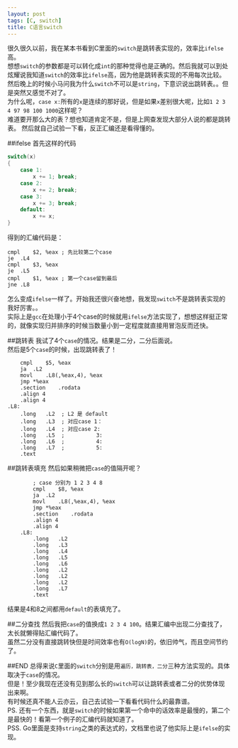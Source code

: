```yaml
---
layout: post
tags: [C, switch]
title: C语言switch
---
```



很久很久以前，我在某本书看到C里面的`switch`是跳转表实现的，效率比`ifelse`高。  
想想`switch`的参数都是可以转化成`int`的那种觉得也是正确的。然后我就可以到处炫耀说我知道`switch`的效率比`ifelse`高，因为他是跳转表实现的不用每次比较。  
然后晚上的时候小马问我为什么`switch`不可以是`string`，下意识说出跳转表。。但是突然又感觉不对了。  
为什么呢，`case x:`所有的`x`是连续的那好说，但是如果`x`差别很大呢，比如`1 2 3 4 97 98 100 1000`这样呢？  
难道要开那么大的表？想也知道肯定不是，但是上网查发现大部分人说的都是跳转表。
然后就自己试验一下看，反正汇编还是看得懂的。

##ifelse
首先这样的代码

```c
switch(x)
{
    case 1:
        x += 1; break;
    case 2:
        x += 2; break;
    case 3:
        x += 3; break;
    default:
        x += x;
}
```

得到的汇编代码是：

```
cmpl	$2, %eax ; 先比较第二个case
je	.L4
cmpl	$3, %eax
je	.L5
cmpl	$1, %eax ; 第一个case留到最后
jne	.L8
```
怎么变成`ifelse`一样了。开始我还很兴奋地想，我发现`switch`不是跳转表实现的我好厉害。。  
实际上是`gcc`在处理小于4个case的时候就用`ifelse`方法实现了，想想这样挺正常的，就像实现归并排序的时候当数量小到一定程度就直接用冒泡反而还快。  

##跳转表
我试了4个`case`的情况。结果是二分，二分后面说。  
然后是5个`case`的时候，出现跳转表了！

``` 
    cmpl	$5, %eax
    ja	.L2
    movl	.L8(,%eax,4), %eax
    jmp	*%eax
    .section	.rodata
    .align 4
    .align 4
.L8:
    .long	.L2  ; L2 是 default
    .long	.L3  ; 对应case 1：
    .long	.L4  ; 对应case 2:
    .long	.L5  ;          3:  
    .long	.L6  ;          4:
    .long	.L7  ;          5: 
    .text
```

##跳转表填充
然后如果稍微把`case`的值隔开呢？

```
        ; case 分别为 1 2 3 4 8
        cmpl	$8, %eax
        ja	.L2
        movl	.L8(,%eax,4), %eax
        jmp	*%eax
        .section	.rodata
        .align 4
        .align 4
    .L8:
        .long	.L2
        .long	.L3
        .long	.L4
        .long	.L5
        .long	.L6
        .long	.L2
        .long	.L2
        .long	.L2
        .long	.L7
        .text
```

结果是4和8之间都用`default`的表填充了。

##二分查找
然后我把`case`的值换成`1 2 3 4 100`。结果汇编中出现二分查找了，太长就懒得贴汇编代码了。  
虽然二分没有直接跳转快但是时间效率也有`O(logN)`的，依旧帅气，而且空间节约了。  

##END
总得来说`C`里面的`switch`分别是用`遍历，跳转表，二分`三种方法实现的。具体取决于`case`的情况。  
但是！至少我现在还没有见到那么长的`switch`可以让跳转表或者二分的优势体现出来啊。  
有时候还真不能人云亦云，自己去试验一下看看代码什么的最靠谱。  
PS. 还有一个东西，就是`switch`的时候如果第一个命中的话效率是最慢的，第二个是最快的！看第一个例子的汇编代码就知道了。  
PSS. Go里面是支持`string`之类的表达式的，文档里也说了他实际上是`ifelse`的实现。

